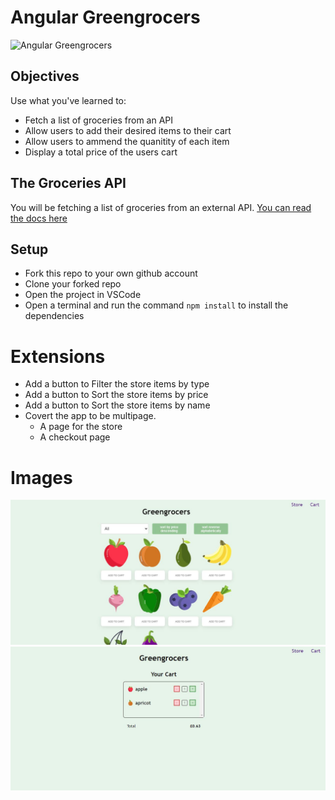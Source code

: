 # Angular Greengrocers

![Angular Greengrocers](./images/angular-greengrocers.gif)

## Objectives

Use what you've learned to:

- Fetch a list of groceries from an API
- Allow users to add their desired items to their cart
- Allow users to ammend the quanitity of each item
- Display a total price of the users cart

## The Groceries API

You will be fetching a list of groceries from an external API. [You can read the docs here](https://boolean-api-server.fly.dev/api-docs/#/groceries)

## Setup

- Fork this repo to your own github account
- Clone your forked repo
- Open the project in VSCode
- Open a terminal and run the command `npm install` to install the dependencies

# Extensions

- Add a button to Filter the store items by type
- Add a button to Sort the store items by price
- Add a button to Sort the store items by name
- Covert the app to be multipage.
  - A page for the store
  - A checkout page

# Images

![Store](./images/store.jpg)
![Checkout](./images/checkout.jpg)
